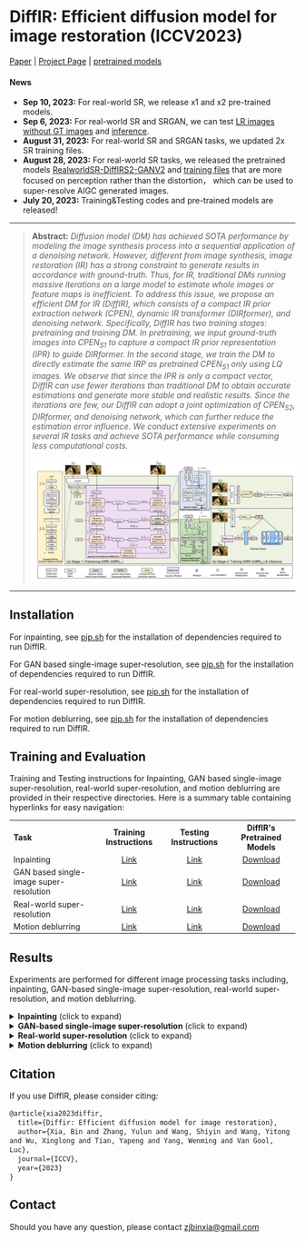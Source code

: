 # DiffIR: Efficient diffusion model for image restoration (ICCV2023)

[Paper](https://arxiv.org/pdf/2303.09472.pdf) | [Project Page](https://github.com/Zj-BinXia/DiffIR) | [pretrained models](https://drive.google.com/drive/folders/10miVILiopE414GyaSZM3EFAZITeY9q0p?usp=sharing)

#### News
- **Sep 10, 2023:** For real-world SR, we release x1 and x2 pre-trained models.
- **Sep 6, 2023:** For real-world SR and SRGAN, we can test [LR images without GT images](DiffIR-RealSR/options/test_DiffIRS2_GAN_x4.yml) and [inference](DiffIR-RealSR/inference_diffir.py). 
- **August 31, 2023:** For real-world SR and SRGAN tasks, we updated 2x SR training files. 
- **August 28, 2023:** For real-world SR tasks, we released the pretrained models [RealworldSR-DiffIRS2-GANV2](https://drive.google.com/drive/folders/1H4DU-9fB15fSz-OFko00HlWYbNSqmAKq?usp=sharing) and [training files](DiffIR-RealSR/options/train_DiffIRS2_GAN_x4_V2.yml) that are more focused on perception rather than the distortion， which can be used to super-resolve AIGC generated images. 
- **July 20, 2023:** Training&Testing codes and pre-trained models are released!

<hr />


> **Abstract:** *Diffusion model (DM) has achieved SOTA performance by modeling the image synthesis process into a sequential application of a denoising network. However, different from image synthesis, image restoration (IR) has a strong constraint to generate results in accordance with ground-truth. Thus, for IR, traditional DMs running massive iterations on a large model to estimate whole images or feature maps is inefficient. To address this issue, we propose an efficient DM for IR (DiffIR), which consists of a compact IR prior extraction network (CPEN), dynamic IR transformer (DIRformer), and denoising network. Specifically, DiffIR has two training stages: pretraining and training DM. In pretraining, we input ground-truth images into CPEN$_{S1}$ to capture a compact IR prior representation (IPR) to guide DIRformer. In the second stage, we train the DM to directly estimate the same IRP as pretrained CPEN$_{S1}$ only using LQ images. We observe that since the IPR is only a compact vector,  DiffIR can use fewer iterations than traditional DM to obtain accurate estimations and generate more stable and realistic results. Since the iterations are few, our DiffIR can adopt a joint optimization of CPEN$_{S2}$, DIRformer, and denoising network, which can further reduce the estimation error influence. We conduct extensive experiments on several IR tasks and achieve SOTA performance while consuming less computational costs.* 
>
> <p align="center">
> <img width="800" src="figs/method.jpg">
> </p>

---

## Installation

For inpainting, see [pip.sh](DiffIR-inpainting/pip.sh) for the installation of dependencies required to run DiffIR.

For GAN based single-image super-resolution, see [pip.sh](DiffIR-SRGAN/pip.sh) for the installation of dependencies required to run DiffIR.

For real-world super-resolution, see [pip.sh](DiffIR-RealSR/pip.sh) for the installation of dependencies required to run DiffIR.

For motion deblurring, see [pip.sh](DiffIR-demotionblur/pip.sh) for the installation of dependencies required to run DiffIR.



## Training and Evaluation

Training and Testing instructions for Inpainting, GAN based single-image super-resolution, real-world super-resolution, and motion deblurring are provided in their respective directories. Here is a summary table containing hyperlinks for easy navigation:

<table>
  <tr>
    <th align="left">Task</th>
    <th align="center">Training Instructions</th>
    <th align="center">Testing Instructions</th>
    <th align="center">DiffIR's Pretrained Models</th>
  </tr>
  <tr>
    <td align="left">Inpainting</td>
    <td align="center"><a href="DiffIR-inpainting/README.md#training">Link</a></td>
    <td align="center"><a href="DiffIR-inpainting/README.md#evaluation">Link</a></td>
    <td align="center"><a href="https://drive.google.com/drive/folders/1RQXRWMqVaAsyyQt8T-3KtpS68ef8dh90?usp=drive_link">Download</a></td>
  </tr>
  <tr>
    <td>GAN based single-image super-resolution</td>
    <td align="center"><a href="DiffIR-SRGAN/README.md#training">Link</a></td>
    <td align="center"><a href="DiffIR-SRGAN/README.md#evaluation">Link</a></td>
    <td align="center"><a href="https://drive.google.com/drive/folders/1Mmhz6Sx9tz-n3QJAd6w-UlxdugTEH2fV?usp=drive_link">Download</a></td>
  </tr>
  <tr>
    <td>Real-world super-resolution</td>
    <td align="center"><a href="DiffIR-RealSR/README.md#training">Link</a></td>
    <td align="center"><a href="DiffIR-RealSR/README.md#evaluation">Link</a></td>
    <td align="center"><a href="https://drive.google.com/drive/folders/1G3Ep0xd-uBpIXGZFdWzH1uVCOpJaqkOF?usp=drive_link">Download</a></td>
  </tr>
  <tr>
    <td>Motion deblurring</td>
    <td align="center"><a href="DiffIR-demotionblur/README.md#training">Link</a></td>
    <td align="center"><a href="DiffIR-demotionblur/README.md#evaluation">Link</a></td>
    <td align="center"><a href="https://drive.google.com/drive/folders/1JWYaP9VVPX_Mh2w1Vezn74hck-oWSyMh?usp=drive_link">Download</a></td>
  </tr>
</table>

## Results
Experiments are performed for different image processing tasks including, inpainting, GAN-based single-image super-resolution, real-world super-resolution, and motion deblurring. 

<details>
<summary><strong>Inpainting</strong> (click to expand) </summary>
<img src = "figs/inpainting-quan.jpg"> 
<img src = "figs/inpainting-qual.jpg"> 
</details>

<details>
<summary><strong>GAN-based single-image super-resolution</strong> (click to expand) </summary>
<img src = "figs/SISR-quan.jpg">  
<img src = "figs/SISR-qual.jpg">
</details>

<details>
<summary><strong>Real-world super-resolution</strong> (click to expand) </summary>
  
<img src = "figs/realworldsr-quan.jpg">
<img src = "figs/realworldsr-qual.jpg">
</details>

<details>
<summary><strong>Motion deblurring</strong> (click to expand) </summary>
  
<img src = "figs/deblur-quan.jpg">
<img src = "figs/deblur-qual.jpg">
</details>

## Citation
If you use DiffIR, please consider citing:

    @article{xia2023diffir,
      title={Diffir: Efficient diffusion model for image restoration},
      author={Xia, Bin and Zhang, Yulun and Wang, Shiyin and Wang, Yitong and Wu, Xinglong and Tian, Yapeng and Yang, Wenming and Van Gool, Luc},
      journal={ICCV},
      year={2023}
    }


## Contact
Should you have any question, please contact zjbinxia@gmail.com


